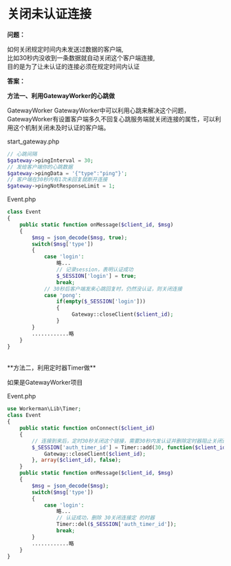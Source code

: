 # 关闭未认证连接
**问题：**

如何关闭规定时间内未发送过数据的客户端,<br>
比如30秒内没收到一条数据就自动关闭这个客户端连接,<br>
目的是为了让未认证的连接必须在规定时间内认证

**答案：**

**方法一、利用GatewayWorker的心跳做**

GatewayWorker
GatewayWorker中可以利用心跳来解决这个问题，GatewayWorker有设置客户端多久不回复心跳服务端就关闭连接的属性，可以利用这个机制关闭未及时认证的客户端。

start_gateway.php
```php
// 心跳间隔
$gateway->pingInterval = 30;
// 发给客户端你的心跳数据
$gateway->pingData = '{"type":"ping"}';
// 客户端在30秒内有1次未回复就断开连接
$gateway->pingNotResponseLimit = 1;
```

Event.php
```php
class Event
{
    public static function onMessage($client_id, $msg)
    {
        $msg = json_decode($msg, true);
        switch($msg['type'])
        {
            case 'login':
                略...
                // 记录session，表明认证成功
                $_SESSION['login'] = true;
                break;
            // 30秒后客户端发来心跳回复时，仍然没认证，则关闭连接
            case 'pong':
                if(empty($_SESSION['login']))
                {
                     Gateway::closeClient($client_id);
                }
        }
        ............略
    }
}
```

<br>
**方法二，利用定时器Timer做**

如果是GatewayWorker项目

Event.php
```php
use Workerman\Lib\Timer;
class Event
{
    public static function onConnect($client_id)
    {
        // 连接到来后，定时30秒关闭这个链接，需要30秒内发认证并删除定时器阻止关闭连接的执行
        $_SESSION['auth_timer_id'] = Timer::add(30, function($client_id){
            Gateway::closeClient($client_id);
        }, array($client_id), false);
    }
    public static function onMessage($client_id, $msg)
    {
        $msg = json_decode($msg);
        switch($msg['type'])
        {
            case 'login':
                略...
                // 认证成功，删除 30关闭连接定 的时器
                Timer::del($_SESSION['auth_timer_id']);
                break;
        }
        ............略
    }
}
```
